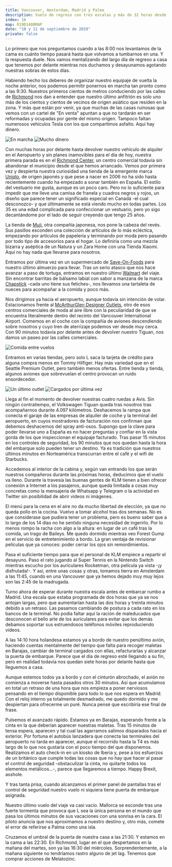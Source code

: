 ```yaml
---
title: Vancouver, Amsterdam, Madrid y Palma
description: Vuelo de regreso con tres escalas y más de 32 horas desde que despertamos en la Columbia Británica hasta que nos acostamos en Mallorca.
index: 16
map: R19D1400MAP
date: "10 y 11 de septiembre de 2019"
private: false
---
```

Lo primero que nos preguntamos cuando a las 8:00 nos levantamos de la cama es cuánto tiempo pasará hasta que volvamos a tumbarnos en una. Y la respuesta duele. Nos vamos mentalizando del largo día de regreso a casa que tenemos por delante mientras nos duchamos y desayunamos agotando nuestras sobras de estos días.

Habiendo hecho los deberes de organizar nuestro equipaje de vuelta la noche anterior, nos podemos permitir ponernos en marcha tan pronto como a las 9:30. Nuestros primeros cientos de metros conduciendo por las calles de [Richmond](https://es.wikipedia.org/wiki/Richmond_(Columbia_Brit%C3%A1nica) "Richmond, Columbia Británica") nos dan a entender que nuestro último anfitrión es solo uno más de los cientos y cientos de vecinos de origen asiático que residen en la zona. Y más que están por venir, ya que muchas de las casas ruinosas que vemos con un cartel de "En venta" apuntan a que no tardarán en ser reformadas y ocupadas por gente del mismo origen. Tampoco faltan numerosos vehículos Tesla con los que compartimos asfalto. Aquí hay dinero.

![En marcha](R19D1401)
![Mucho dinero](R19D1402)

Con muchas horas por delante hasta devolver nuestro vehículo de alquiler en el Aeropuerto y sin planes inamovibles para el día de hoy, nuestra primera parada es en el [Richmond Center](https://www.cfshops.com/richmond-centre.html), un centro comercial todavía sin abandonar el municipio desde el que hemos arrancado. Vemos por primera vez y despierta nuestra curiosidad una tienda de la emergente marca [Uniqlo](https://www.uniqlo.com/es/es/home "Cadena de moda Uniqlo"), de origen japonés y que pese a nacer en 2006 no ha sido hasta recientemente cuando ha empezado a sonar también en España. El estilo del vestuario me gusta, aunque es un poco caro. Pero no lo suficiente para impedir que me lleve una camisa de franela y cuadros negros y rojos, un diseño que parece tener un significado especial en Canadá -el cual desconozco- y que últimamente se está viendo mucho en todas partes. Los 35 es una edad complicada para confeccionar un vestuario, pero yo sigo decantándome por el lado de seguir creyendo que tengo 25 años.

La tienda de [Muji](https://www.muji.com/es/ "Tiendas Muji"), otra compañía japonesa, nos pone la cabeza del revés. Sus pasillos esconden una colección de artículos de lo más ecléctica, empezando por artículos de papelería y terminando por moda pero pasando por todo tipo de accesorios para el hogar. Lo definiría como una mezcla bizarra y aséptica de un Natura y un Zara Home con una Tienda Xiaomi. Aquí no hay nada que llevarse para nosotros.

Entramos por última vez en un supermercado de [Save-On-Foods](https://en.wikipedia.org/wiki/Save-On-Foods "Supermercados Save-On-Foods") para nuestro último almuerzo para llevar. Tras un serio atasco que nos hace avanzar a paso de tortuga, entramos en nuestro último [Walmart](https://www.walmart.ca/en "Hipermercados Walmart") del viaje. Sin encontrar barritas de bálsamo labial con sabor a manzana de la marca [Chapstick](https://www.chapstick.com/ "Barritas de bálsamo labial Chapstick") -cada uno tiene sus fetiches-, nos llevamos una tartaleta de nueces para acompañar a la comida y poco más.

Nos dirigimos ya hacia el aeropuerto, aunque todavía sin intención de volar. Estacionamos frente al [McArthurGlen Designer Outlets](https://www.mcarthurglen.com/en/outlets/ca/designer-outlet-vancouver/), otro de esos centros comerciales de moda al aire libre con la peculiaridad de que se encuentra literalmente dentro del recinto del Vancouver International Airport. Comemos en el coche con la compañía de aviones descendiendo sobre nosotros y cuyo tren de aterrizaje podemos ver desde muy cerca. Con 90 minutos todavía por delante antes de devolver nuestro Tiguan, nos damos un paseo por las calles comerciales.

![Comida entre vuelos](R19D1403)

Entramos en varias tiendas, pero solo L saca la tarjeta de crédito para alguna compra menos en Tommy Hilfiger. Hay más variedad que en el Seattle Premium Outlet, pero también menos ofertas. Entre tienda y tienda, algunos aviones que sobrevuelan el centro provocan un ruido ensordecedor.

![Un último outlet](R19D1404)
![Cargados por última vez](R19D1405)

Llega al fin el momento de devolver nuestras cuatro ruedas a Avis. Sin ningún contratiempo, el Volkswagen Tiguan queda tras nosotros tras acompañarnos durante 4.097 kilómetros. Deshacemos la rampa que conecta el garaje de las empresas de alquiler de coche y la terminal del aeropuerto, en cuyos mostradores de facturación nos confirman que debemos deshacernos del spray anti-osos. Supongo que la clave para poder llevarse uno a España es no hacer preguntas y confiar en la vista gorda de los que inspeccionan el equipaje facturado. Tras pasar 15 minutos en los controles de seguridad, los 90 minutos que nos quedan hasta la hora del embarque solo pueden tener un destino. Ya es tradición que nuestros últimos minutos en Norteamérica transcurran entre el café y el wifi de Starbucks.

Accedemos al interior de la cabina y, según van entrando los que serán nuestros compañeros durante las próximas horas, deducimos que el vuelo va lleno. Durante la travesía las buenas gentes de KLM tienen a bien ofrecer conexión a Internet a los pasajeros, aunque queda limitada a cosas muy concretas como la mensajería de Whatsapp y Telegram o la actividad en Twitter sin posibilidad de abrir videos ni imágenes.

El menú para la cena en el aire no da mucho libertad de elección, ya que no queda pollo en la cocina. Vuelvo a tomar alcohol tras dos semanas. No es que considerase que pudiera tener un problema, pero es bueno saber que a lo largo de los 14 días no he sentido ninguna necesidad de ingerirlo. Por lo menos rompo la racha con algo a la altura: en lugar de un café tras la comida, un trago de Baileys. Me quedo dormido mientras veo Forest Gump en el servicio de entretenimiento a bordo. La gran ventaja de revisionar películas que ya conoces: poder cerrar los ojos sin remordimientos.

Pasa el suficiente tiempo para que el personal de KLM empiece a repartir el desayuno. Paso el rato jugando al Super Tennis en la Nintendo Switch mientras escucho por los auriculares Rocketman, otra película ya vista -¡y disfrutada!-. Y así, entre unas cosas y otras, tomamos tierra en Amsterdam a las 11:45, cuando en una Vancouver que ya hemos dejado muy muy lejos son las 2:45 de la madrugada.

Turno ahora de esperar durante nuestra escala antes de embarcar rumbo a Madrid. Una escala que estaba programada de dos horas que ya se nos antojan largas, pero que aumentarían hasta las dos horas y treinta minutos debido a un retraso. Las pasamos cambiando de postura a cada rato en los bancos de la terminal. No podía faltar aquí la ración de maleducados que desconocen el bello arte de los auriculares para evitar que los demás debamos soportar sus estruendosos teléfonos móviles reproduciendo videos.

A las 14:10 hora holandesa estamos ya a bordo de nuestro penúltimo avión, haciendo cuentas mentalmente del tiempo que falta para recoger maletas en Barajas, cambiar de terminal cargados con ellas, refacturarlas y alcanzar la puerta de embarque. Parece que el día de regreso esté llegando a su fin, pero en realidad todavía nos quedan siete horas por delante hasta que lleguemos a casa.

Aunque estemos todos ya a bordo y con el cinturón abrochado, el avión no comienza a moverse hasta pasados otros 30 minutos. Así que acumulamos en total un retraso de una hora que nos empieza a poner nerviosos pensando en el tiempo disponible para todo lo que nos espera en Madrid. Con el reloj interno ya totalmente desmadrado, me quedo dormido y me despiertan para ofrecerme un puré. Nunca pensé que escribiría ese final de frase.

Pulsemos el avanzado rápido. Estamos ya en Barajas, esperando frente a la cinta en la que deberían aparecer nuestras maletas. Tras 15 minutos de tensa espera, aparecen y tal cual las agarramos salimos disparados hacia el exterior. Por fortuna el autobús lanzadera que conecta las terminales del aeropuerto no tarda en aparecer, aunque el recorrido hasta la T4 es más largo de lo que nos gustaría con el poco tiempo del que disponemos. Realizamos el auto check-in en un kiosko de Iberia y, pese a los esfuerzos de un británico que cumple todas las cosas que no hay que hacer al pasar el control de seguridad -obstaculizar la cinta, no quitarte todos los elementos metálicos...-, parece que llegaremos a tiempo. Happy Brexit, asshole.

Y tras tanta prisa, cuando alcanzamos el primer panel de pantallas tras el control de seguridad nuestro vuelo ni siquiera tiene puerta de embarque asignada.

Nuestro último vuelo del viaje va casi vacío. Mallorca se esconde tras una fuerte tormenta que provoca que L sea la única persona en el mundo que pasa los últimos minutos de sus vacaciones con una sonrisa en la cara. El piloto anuncia que nos aproximamos a nuestro destino y, otro más, comete el error de referirse a Palma como una isla.

Cruzamos el umbral de la puerta de nuestra casa a las 21:30. Y estamos en la cama a las 22:30. En Richmond, lugar en el que despertamos en la mañana del martes, son ya las 16:30 del miércoles. Sorprendentemente, a la mañana siguiente no tendríamos rastro alguno de jet lag. Tenemos que comprar acciones de Melatozinc.